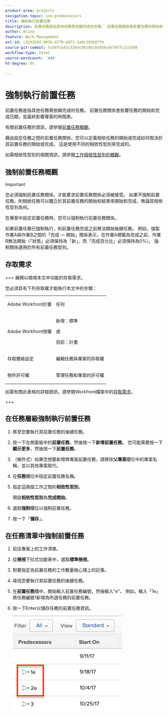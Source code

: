 ```yaml
---
product-area: projects
navigation-topic: use-predecessors
title: 強制執行前置任務
description: 前置任務是指其他任務需依賴完成的任務。 前置任務關係會影響任務的開始和完成日期，並最終影響專案的時間表。
author: Alina
feature: Work Management
exl-id: c3242b92-9036-4770-a073-2a9c393b97fd
source-git-commit: 5cb07cb42c3264c6629bc0a038c0e70ffc2cb509
workflow-type: tm+mt
source-wordcount: '494'
ht-degree: 0%

---
```


# 強制執行前置任務

<!-- Audited: 2/2024 -->

前置任務是指其他任務需依賴完成的任務。 前置任務關係會影響任務的開始和完成日期，並最終影響專案的時間表。

有關前置任務的資訊，請參閱[前置任務概觀](../../../manage-work/tasks/use-prdcssrs/predecessors-overview.md)。

藉由設定任務之間的前置任務關係，您可以定義相依任務的開始或完成如何取決於其前置任務的開始或完成。 這是使用不同的相依性型別來完成的。

如需相依性型別的相關資訊，請參閱[工作相依性型別的概觀](../../../manage-work/tasks/use-prdcssrs/task-dependency-types.md)。

## 強制前置任務概觀

>[!IMPORTANT]
>
>您必須強制前置任務關係，才能要求前置任務關係必須被接受。 如果不強制前置任務，則相依任務可以獨立於其前置任務的開始和結束來開始和完成，無論其相依性型別為何。

在專案中設定前置任務時，您可以強制執行前置任務關係。

如果前置任務已強制執行，則前置任務完成之前無法開始後續任務。 例如，強製作業A與作業B之間的「完成 — 開始」關係表示，在作業A標籤為完成之前，作業B無法開始（「狀態」必須保持為「新」，而「完成百分比」必須保持為0%）。 強制關係適用於所有前置任務型別。

## 存取需求

+++ 展開以檢視本文中功能的存取需求。

您必須具有下列存取權才能執行本文中的步驟：

<table style="table-layout:auto"> 
 <col> 
 <col> 
 <tbody> 
  <tr> 
   <td role="rowheader">Adobe Workfront計畫</td> 
   <td> <p>任何</p> </td> 
  </tr> 
  <tr> 
   <td role="rowheader">Adobe Workfront授權</td> 
   <td>
      <p>新增：標準</p> 
      <p>或</p>
      <p>目前：計畫</p>
   </td> 
  </tr> 
  <tr> 
   <td role="rowheader">存取層級設定</td> 
   <td> <p>編輯任務與專案的存取權</p> </td> 
  </tr> 
  <tr> 
   <td role="rowheader">物件許可權</td> 
   <td><p>管理任務和專案的許可權</p></td> 
  </tr> 
 </tbody> 
</table>

如需有關此表格的詳細資訊，請參閱Workfront檔案中的[存取需求](/help/quicksilver/administration-and-setup/add-users/access-levels-and-object-permissions/access-level-requirements-in-documentation.md)。

+++

## 在任務層級強制執行前置任務

1. 移至您要執行其前置任務的後續任務。
1. 按一下左側面板中的&#x200B;**前置任務**，然後按一下&#x200B;**新增前置任務**。 您可能需要按一下&#x200B;**顯示更多**，然後按一下&#x200B;**前置任務**。
1. （條件式）如果您想要新增跨專案前置任務，請移除&#x200B;**父專案**&#x200B;欄位中的專案名稱，並以其他專案取代。
1. 在&#x200B;**任務**&#x200B;欄位中指定前置任務名稱。
1. 指定這兩個工作之間的&#x200B;**相依性型別**。

   預設&#x200B;**相依性型別**&#x200B;為&#x200B;**完成開始**。

1. 選取&#x200B;**強制**&#x200B;欄位以強制前置任務。
1. 按一下「**儲存**」。

## 在任務清單中強制前置任務

1. 前往專案上的工作清單。
1. 從&#x200B;**檢視**&#x200B;下拉式功能表中，選取&#x200B;**標準檢視**。

1. 對要指定為前置任務的工作數量做心理上的記事。
1. 尋找您要執行其前置任務的後續任務。
1. 在&#x200B;**前置任務**&#x200B;欄中，開始輸入前置任務編號，然後輸入&quot;e&quot;。 例如，輸入「1e」將任務編號1新增為所選任務的前置任務。
1. 按一下Enter以儲存任務的前置任務資訊。

   ![前置任務_強制_in_list.png](assets/predecessor-enforced-in-list-350x308.png)
